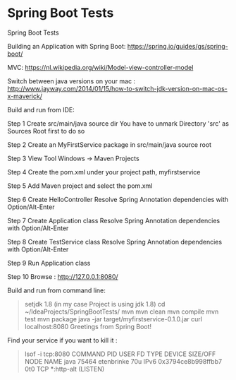 # Spring Boot Tests
Spring Boot Tests

Building an Application with Spring Boot: https://spring.io/guides/gs/spring-boot/

MVC: https://nl.wikipedia.org/wiki/Model-view-controller-model

Switch between java versions on your mac : http://www.jayway.com/2014/01/15/how-to-switch-jdk-version-on-mac-os-x-maverick/

Build and run from IDE:

Step 1
Create src/main/java source dir
You have to unmark Directory 'src' as Sources Root first to do so

Step 2
Create an MyFirstService package in src/main/java source root

Step 3
View Tool Windows -> Maven Projects

Step 4
Create the pom.xml under your project path, <artifactId>myfirstservice</artifactId>

Step 5
Add Maven project and select the pom.xml

Step 6
Create HelloController
Resolve Spring Annotation dependencies with Option/Alt-Enter

Step 7
Create Application class
Resolve Spring Annotation dependencies with Option/Alt-Enter

Step 8
Create TestService class
Resolve Spring Annotation dependencies with Option/Alt-Enter

Step 9
Run Application class

Step 10
Browse : http://127.0.0.1:8080/

Build and run from command line:

> setjdk 1.8 (in my case Project is using jdk 1.8)
> cd ~/IdeaProjects/SpringBootTests/
> mvn
> mvn clean
> mvn compile
> mvn test
> mvn package
> java -jar target/myfirstservice-0.1.0.jar
> curl localhost:8080
Greetings from Spring Boot!

Find your service if you want to kill it :
> lsof -i tcp:8080
COMMAND   PID       USER   FD   TYPE             DEVICE SIZE/OFF NODE NAME
java    75464 etenbrinke   70u  IPv6 0x3794ce8b998ffbb7      0t0  TCP *:http-alt (LISTEN)

